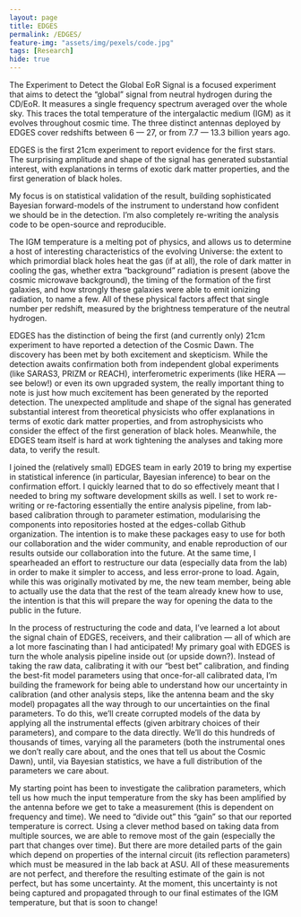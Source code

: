 ```yaml
---
layout: page
title: EDGES
permalink: /EDGES/
feature-img: "assets/img/pexels/code.jpg"
tags: [Research]
hide: true
---
```


The Experiment to Detect the Global EoR Signal is a focused experiment that aims to detect the “global” signal from neutral hydrogen during the CD/EoR. It measures a single frequency spectrum averaged over the whole sky. This traces the total temperature of the intergalactic medium (IGM) as it evolves throughout cosmic time. The three distinct antennas deployed by EDGES cover redshifts between 6 — 27, or from 7.7 — 13.3 billion years ago.

EDGES is the first 21cm experiment to report evidence for the first stars. The surprising amplitude and shape of the signal has generated substantial interest, with explanations in terms of exotic dark matter properties, and the first generation of black holes.

My focus is on statistical validation of the result, building sophisticated Bayesian forward-models of the instrument to understand how confident we should be in the detection. I’m also completely re-writing the analysis code to be open-source and reproducible.

The IGM temperature is a melting pot of physics, and allows us to determine a host of interesting characteristics of the evolving Universe: the extent to which primordial black holes heat the gas (if at all), the role of dark matter in cooling the gas, whether extra “background” radiation is present (above the cosmic microwave background), the timing of the formation of the first galaxies, and how strongly these galaxies were able to emit ionizing radiation, to name a few. All of these physical factors affect that single number per redshift, measured by the brightness temperature of the neutral hydrogen.

EDGES has the distinction of being the first (and currently only) 21cm experiment to have reported a detection of the Cosmic Dawn. The discovery has been met by both excitement and skepticism. While the detection awaits confirmation both from independent global experiments (like SARAS3, PRIZM or REACH), interferometric experiments (like HERA — see below!) or even its own upgraded system, the really important thing to note is just how much excitement has been generated by the reported detection. The unexpected amplitude and shape of the signal has generated substantial interest from theoretical physicists who offer explanations in terms of exotic dark matter properties, and from astrophysicists who consider the effect of the first generation of black holes. Meanwhile, the EDGES team itself is hard at work tightening the analyses and taking more data, to verify the result.

I joined the (relatively small) EDGES team in early 2019 to bring my expertise in statistical inference (in particular, Bayesian inference) to bear on the confirmation effort. I quickly learned that to do so effectively meant that I needed to bring my software development skills as well. I set to work re-writing or re-factoring essentially the entire analysis pipeline, from lab-based calibration through to parameter estimation, modularising the components into repositories hosted at the edges-collab Github organization. The intention is to make these packages easy to use for both our collaboration and the wider community, and enable reproduction of our results outside our collaboration into the future. At the same time, I spearheaded an effort to restructure our data (especially data from the lab) in order to make it simpler to access, and less error-prone to load. Again, while this was originally motivated by me, the new team member, being able to actually use the data that the rest of the team already knew how to use, the intention is that this will prepare the way for opening the data to the public in the future.

In the process of restructuring the code and data, I’ve learned a lot about the signal chain of EDGES, receivers, and their calibration — all of which are a lot more fascinating than I had anticipated! My primary goal with EDGES is turn the whole analysis pipeline inside out (or upside down?). Instead of taking the raw data, calibrating it with our “best bet” calibration, and finding the best-fit model parameters using that once-for-all calibrated data, I’m building the framework for being able to understand how our uncertainty in calibration (and other analysis steps, like the antenna beam and the sky model) propagates all the way through to our uncertainties on the final parameters. To do this, we’ll create corrupted models of the data by applying all the instrumental effects (given arbitrary choices of their parameters), and compare to the data directly. We’ll do this hundreds of thousands of times, varying all the parameters (both the instrumental ones we don’t really care about, and the ones that tell us about the Cosmic Dawn), until, via Bayesian statistics, we have a full distribution of the parameters we care about.

My starting point has been to investigate the calibration parameters, which tell us how much the input temperature from the sky has been amplified by the antenna before we get to take a measurement (this is dependent on frequency and time). We need to “divide out” this “gain” so that our reported temperature is correct. Using a clever method based on taking data from multiple sources, we are able to remove most of the gain (especially the part that changes over time). But there are more detailed parts of the gain which depend on properties of the internal circuit (its reflection parameters) which must be measured in the lab back at ASU. All of these measurements are not perfect, and therefore the resulting estimate of the gain is not perfect, but has some uncertainty. At the moment, this uncertainty is not being captured and propagated through to our final estimates of the IGM temperature, but that is soon to change!

